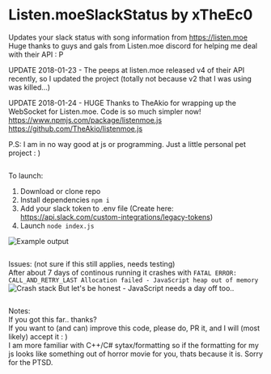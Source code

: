 # Listen.moeSlackStatus by xTheEc0
Updates your slack status with song information from https://listen.moe  
Huge thanks to guys and gals from Listen.moe discord for helping me deal with their API : P  


UPDATE 2018-01-23 - The peeps at listen.moe released v4 of their API recently, so I updated the project (totally not because v2 that I was using was killed...)  

UPDATE 2018-01-24 - HUGE Thanks to TheAkio for wrapping up the WebSocket for Listen.moe. Code is so much simpler now!  
https://www.npmjs.com/package/listenmoe.js  
https://github.com/TheAkio/listenmoe.js

P.S: I am in no way good at js or programming. Just a little personal pet project : )

  
![]()  

  
To launch:  
1. Download or clone repo
2. Install dependencies `npm i`
3. Add your slack token to .env file (Create here: https://api.slack.com/custom-integrations/legacy-tokens)
4. Launch `node index.js`

![](https://puu.sh/xlvHy/6c972a1f93.png "Example output")


![]()  


Issues: (not sure if this still applies, needs testing)  
After about 7 days of continous running it crashes with `FATAL ERROR: CALL_AND_RETRY_LAST Allocation failed - JavaScript heap out of memory`
![](https://puu.sh/xmhcu/2841bc166d.png, "Crash stack")
But let's be honest - JavaScript needs a day off too..


![]()  


Notes:  
If you got this far.. thanks?  
If you want to (and can) improve this code, please do, PR it, and I will (most likely) accept it : )  
I am more familiar with C++/C# sytax/formatting so if the formatting for my js looks like something out of horror movie for you, thats because it is. Sorry for the PTSD.
